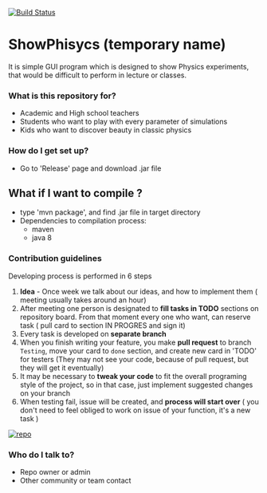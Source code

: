[![Build Status](https://travis-ci.org/anistratenko/io-project.svg?branch=master)](https://travis-ci.org/anistratenko/io-project)

# ShowPhisycs (temporary name) #

It is simple GUI program which is designed to show Physics experiments, that would be difficult to perform in lecture or classes.

### What is this repository for? ###

 * Academic and High school teachers
 * Students who want to play with every parameter of simulations
 * Kids who want to discover beauty in classic physics

### How do I get set up? ###

 * Go to 'Release' page and download .jar file

 ## What if I want to compile ? ##
 * type 'mvn package', and find .jar file in target directory
 * Dependencies to compilation process:
    * maven
    * java 8

### Contribution guidelines ###

Developing process is performed in 6 steps
1. **Idea** - Once week we talk about our ideas, and how to implement them ( meeting usually takes around an hour)
2. After meeting one person is designated to **fill tasks in TODO** sections on repository board. From that moment every one who want, can reserve task ( pull card to section IN PROGRES and sign it)
3. Every task is developed on **separate branch** 
4. When you finish writing your feature, you make **pull request** to branch `Testing`, move your card to `done` section, and create new card in 'TODO' for testers (They may not see your code, because of pull request, but they will get it eventually)
5. It may be necessary to **tweak your code** to fit the overall programing style of the project, so in that case, just implement suggested changes on your branch
6. When testing fail, issue will be created, and **process will start over** ( you don't need to feel obliged to work on issue of your function, it's a new task )

<a href="https://imgbb.com/"><img src="https://image.ibb.co/mCEXSS/repo.png" alt="repo" border="0"></a>

### Who do I talk to? ###

* Repo owner or admin
* Other community or team contact
